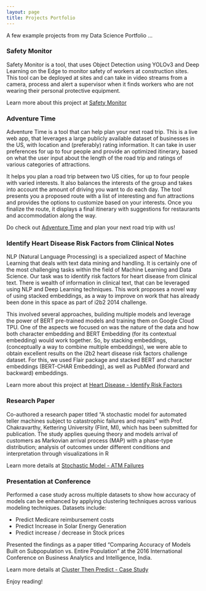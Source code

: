 ```yaml
---
layout: page
title: Projects Portfolio
---
```


<p class="message">
  A few example projects from my Data Science Portfolio ...
</p>


### <strong> Safety Monitor </strong>

Safety Monitor is a tool, that uses Object Detection using YOLOv3 and Deep Learning on the Edge to monitor safety of workers at construction sites.  This tool can be deployed at sites and can take in video streams from a camera, process and alert a supervisor when it finds workers who are not wearing their personal protective equipment.

Learn more about this project at [Safety Monitor](https://github.com/susub31/safety-monitor)



### <strong> Adventure Time </strong>

Adventure Time is a tool that can help plan your next road trip. This is a live web app, that leverages a large publicly available dataset of businesses in the US, with location and (preferably) rating information. It can take in user preferences for up to four people and provide an optimized itinerary, based on what the user input about the length of the road trip and ratings of various categories of attractions.

It helps you plan a road trip between two US cities, for up to four people with varied interests. It also balances the interests of the group and takes into account the amount of driving you want to do each day. The tool presents you a proposed route with a list of interesting and fun attractions and provides the options to customize based on your interests. Once you finalize the route, it displays a final itinerary with suggestions for restaurants and accommodation along the way.

Do check out [Adventure Time](www.adv-times.fun) and plan your next road trip with us!


### <strong> Identify Heart Disease Risk Factors from Clinical Notes  </strong>

NLP (Natural Language Processing) is a specialized aspect of Machine Learning that deals with text data mining and handling.  It is certainly one of the most challenging tasks within the field of Machine Learning and Data Science.  Our task was to identify risk factors for heart disease from clinical text.  There is wealth of information in clinical text, that can be leveraged using NLP and Deep Learning techniques. This work proposes a novel way of using stacked embeddings, as a way to improve on work that has already been done in this space as part of i2b2 2014 challenge.

This involved several approaches, building multiple models and leverage the power of BERT pre-trained models and training them on Google Cloud TPU.  One of the aspects we focused on was the nature of the data and how both character embedding and BERT Embedding (for its contextual embedding) would work together.  So, by stacking embeddings, (conceptually a way to combine multiple embeddings), we were able to obtain excellent results on the i2b2 heart disease risk factors challenge dataset. For this, we used Flair package and stacked BERT and character embeddings (BERT-CHAR Embedding), as well as PubMed (forward and backward) embeddings.  

Learn more about this project at [Heart Disease - Identify Risk Factors](https://github.com/susub31/heart-disease-risk-prediction)



### <strong>Research Paper</strong>

Co-authored a research paper titled “A stochastic model for automated teller machines subject to catastrophic failures and repairs” with Prof. Chakravarthy, Kettering University (Flint, MI), which has been submitted for publication.  The study applies queuing theory and models arrival of customers as Markovian arrival process (MAP) with a phase-type distribution; analysis of outcomes under different conditions and interpretation through visualizations in R

Learn more details at [Stochastic Model - ATM Failures](https://github.com/susub31/StochasticModel_ATMFailures)



### <strong>Presentation at Conference</strong>
 
Performed a case study across multiple datasets to show how accuracy of models can be enhanced by applying clustering techniques across various modeling techniques.  Datasets include: 
*	Predict Medicare reimbursement costs 
*	Predict Increase in Solar Energy Generation 
*	Predict increase / decrease in Stock prices 

Presented the findings as a paper titled “Comparing Accuracy of Models Built on Subpopulation vs. Entire Population” at the 2016 International Conference on Business Analytics and Intelligence, India.

Learn more details at [Cluster Then Predict - Case Study](https://github.com/susub31/ClusterThenPredict-CaseStudy)


Enjoy reading!
